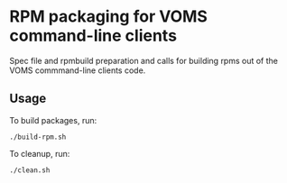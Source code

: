 # RPM packaging for VOMS command-line clients

Spec file and rpmbuild preparation and calls for building rpms out of the VOMS commmand-line clients code.

## Usage

To build packages, run:

	./build-rpm.sh

To cleanup, run:

	./clean.sh
